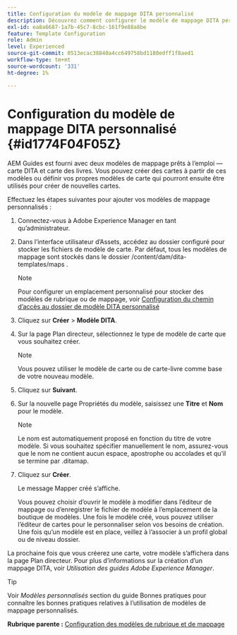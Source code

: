 ```yaml
---
title: Configuration du modèle de mappage DITA personnalisé
description: Découvrez comment configurer le modèle de mappage DITA personnalisé
exl-id: ea8a6687-1a7b-45c7-8cbc-161f9e88a8be
feature: Template Configuration
role: Admin
level: Experienced
source-git-commit: 0513ecac38840a4cc649758bd1180edff1f8aed1
workflow-type: tm+mt
source-wordcount: '331'
ht-degree: 1%

---
```


# Configuration du modèle de mappage DITA personnalisé {#id1774F04F05Z}

AEM Guides est fourni avec deux modèles de mappage prêts à l’emploi — carte DITA et carte des livres. Vous pouvez créer des cartes à partir de ces modèles ou définir vos propres modèles de carte qui pourront ensuite être utilisés pour créer de nouvelles cartes.

Effectuez les étapes suivantes pour ajouter vos modèles de mappage personnalisés :

1. Connectez-vous à Adobe Experience Manager en tant qu’administrateur.

1. Dans l’interface utilisateur d’Assets, accédez au dossier configuré pour stocker les fichiers de modèle de carte. Par défaut, tous les modèles de mappage sont stockés dans le dossier /content/dam/dita-templates/maps .

   >[!NOTE]
   >
   > Pour configurer un emplacement personnalisé pour stocker des modèles de rubrique ou de mappage, voir [Configuration du chemin d’accès au dossier de modèle DITA personnalisé](conf-template-tags-custom-dita-topic-template.md#id191LCF0095Z)

1. Cliquez sur **Créer** \> **Modèle DITA**.

1. Sur la page Plan directeur, sélectionnez le type de modèle de carte que vous souhaitez créer.

   >[!NOTE]
   >
   > Vous pouvez utiliser le modèle de carte ou de carte-livre comme base de votre nouveau modèle.

1. Cliquez sur **Suivant**.

1. Sur la nouvelle page Propriétés du modèle, saisissez une **Titre** et **Nom** pour le modèle.

   >[!NOTE]
   >
   > Le nom est automatiquement proposé en fonction du titre de votre modèle. Si vous souhaitez spécifier manuellement le nom, assurez-vous que le nom ne contient aucun espace, apostrophe ou accolades et qu’il se termine par .ditamap.

1. Cliquez sur **Créer**.

   Le message Mapper créé s’affiche.

   Vous pouvez choisir d’ouvrir le modèle à modifier dans l’éditeur de mappage ou d’enregistrer le fichier de modèle à l’emplacement de la boutique de modèles. Une fois le modèle créé, vous pouvez utiliser l’éditeur de cartes pour le personnaliser selon vos besoins de création. Une fois qu’un modèle est en place, veillez à l’associer à un profil global ou de niveau dossier.


La prochaine fois que vous créerez une carte, votre modèle s’affichera dans la page Plan directeur. Pour plus d’informations sur la création d’un mappage DITA, voir *Utilisation des guides Adobe Experience Manager*.

>[!TIP]
>
> Voir *Modèles personnalisés* section du guide Bonnes pratiques pour connaître les bonnes pratiques relatives à l’utilisation de modèles de mappage personnalisés.

**Rubrique parente :** [Configuration des modèles de rubrique et de mappage](conf-template-tags.md)
